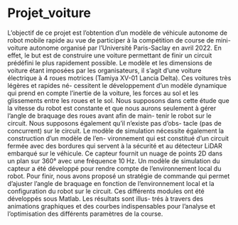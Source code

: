 # Projet_voiture


L’objectif de ce projet est l’obtention d’un modèle de véhicule autonome de robot mobile rapide au vue de participer à la compétition de course de mini- voiture autonome organisé par l’Université Paris-Saclay en avril 2022.
En effet, le but est de construire une voiture permettant de finir un circuit prédéfini le plus rapidement possible. Le modèle et les dimensions de voiture étant imposées par les organisateurs, il s’agit d’une voiture électrique à 4 roues motrices (Tamiya XV-01 Lancia Delta). Ces voitures très légères et rapides né- cessitent le développement d’un modèle dynamique qui prend en compte l’inertie de la voiture, les forces au sol et les glissements entre les roues et le sol.
Nous supposons dans cette étude que la vitesse du robot est constante et que nous aurons seulement à gérer l’angle de braquage des roues avant afin de main- tenir le robot sur le circuit. Nous supposons également qu’il n’existe pas d’obs- tacle (pas de concurrent) sur le circuit.
Le modèle de simulation nécessite également la construction d’un modèle de l’en- vironnement qui est constitué d’un circuit fermée avec des bordures qui servent à la sécurité et au détecteur LiDAR embarqué sur le véhicule. Ce capteur fournit un nuage de points 2D dans un plan sur 360° avec une fréquence 10 Hz.
Un modèle de simulation du capteur a été développé pour rendre compte de l’environnement local du robot.
Pour finir, nous avons proposé un stratégie de commande qui permet d’ajuster l’angle de braquage en fonction de l’environnement local et la configuration du robot sur le circuit.
Ces différents modules ont été développés sous Matlab. Les résultats sont illus- trés à travers des animations graphiques et des courbes indispensables pour l’analyse et l’optimisation des différents paramètres de la course.
